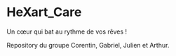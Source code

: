 # HeXart_Care
Un cœur qui bat au rythme de vos rêves !

Repository du groupe Corentin, Gabriel, Julien et Arthur.
